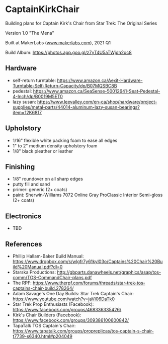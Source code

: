 # CaptainKirkChair
Building plans for Captain Kirk's Chair from Star Trek: The Original Series

Version 1.0 "The Mena"

Built at MakerLabs (www.makerlabs.com), 2021 Q1

Build Album: https://photos.app.goo.gl/z7yT4U5aTWjdh2oc8

## Hardware
- self-return turntable: https://www.amazon.ca/Aexit-Hardware-Turntable-Self-Return-Capacity/dp/B07MQSBC8B
- pedestal: https://www.amazon.ca/SeaSense-50012641-Seat-Pedestal-4-Inch/dp/B0019M5ET0
- lazy susan: https://www.leevalley.com/en-ca/shop/hardware/project-supplies/metal-parts/44014-aluminum-lazy-susan-bearings?item=12K6817

## Upholstory
- 1/16" flexible white packing foam to ease all edges
- 1" to 2" medium density upholstery foam
- 1/8" black pleather or leather

## Finishing
- 1/8" roundover on all sharp edges
- putty fill and sand
- primer: generic (2+ coats)
- paint: Sherwin-Williams 7072 Online Gray ProClassic Interior Semi-gloss (2+ coats)

## Electronics
- TBD

## References
- Phillip Hallam-Baker Build Manual: https://www.dropbox.com/s/wlgfr7y61kyl03o/Captains%20Chair%20Build%20Manual.pdf?dl=0
- Starska Productions: http://gbparts.danawheels.net/graphics/asap/tos-comm/TOS-CommandChair-plans.pdf
- The RPF: https://www.therpf.com/forums/threads/star-trek-tos-captains-chair-build.278264/
- Adam Savage's One Day Builds: Star Trek Captain's Chair: https://www.youtube.com/watch?v=jaVi06DaTk0
- Star Trek Prop Enthusiasts (Facebook): https://www.facebook.com/groups/468336335426/
- Kirk's Chair Builders (Facebook): https://www.facebook.com/groups/309386100600842/
- TapaTalk TOS Captain's Chair: https://www.tapatalk.com/groups/propreplicas/tos-captain-s-chair-t7739-s6340.html#p204049
